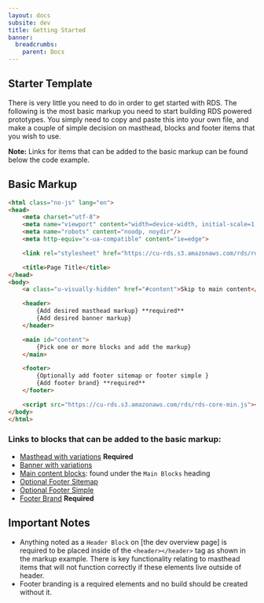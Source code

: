 ```yaml
---
layout: docs
subsite: dev
title: Getting Started
banner:
  breadcrumbs:
    parent: Docs
---
```

## Starter Template

There is very little you need to do in order to get started with RDS. The following is the most basic markup you need to start building RDS powered prototypes. You simply need to copy and paste this into your own file, and make a couple of simple decision on masthead, blocks and footer items that you wish to use.

**Note:** Links for items that can be added to the basic markup can be found below the code example.

## Basic Markup

```html
<html class="no-js" lang="en">
<head>
	<meta charset="utf-8">
	<meta name="viewport" content="width=device-width, initial-scale=1, maximum-scale=5">
	<meta name="robots" content="noodp, noydir"/>
	<meta http-equiv="x-ua-compatible" content="ie=edge">

	<link rel="stylesheet" href="https://cu-rds.s3.amazonaws.com/rds/rds-core-min.css" type="text/css"/>

	<title>Page Title</title>
</head>
<body>
	<a class="u-visually-hidden" href="#content">Skip to main content</a>

	<header>
		{Add desired masthead markup} **required**
		{Add desired banner markup}
	</header>

	<main id="content">
		{Pick one or more blocks and add the markup}
	</main>

	<footer>
		{Optionally add footer sitemap or footer simple }
		{Add footer brand} **required**
	</footer>

	<script src="https://cu-rds.s3.amazonaws.com/rds/rds-core-min.js"></script>
</body>
</html>
```

### Links to blocks that can be added to the basic markup:
- [Masthead with variations]({{site.url}}dev/blocks/header/masthead/) **Required**
- [Banner with variations]({{site.url}}/dev/blocks/header/banner/)
- [Main content blocks]({{site.url}}/dev/): found under the `Main Blocks` heading
- [Optional Footer Sitemap]({{site.url}}/dev/blocks/footer/footersitemap/)
- [Optional Footer Simple]({{site.url}}/dev/blocks/footer/footersimple/)
- [Footer Brand]({{site.url}}/dev/blocks/footer/footerbrand/) **Required**

## Important Notes

- Anything noted as a `Header Block` on [the dev overview page] is required to be placed inside of the `<header></header>` tag as shown in the markup example. There is key functionality relating to masthead items that will not function correctly if these elements live outside of header.
- Footer branding is a required elements and no build should be created without it.
